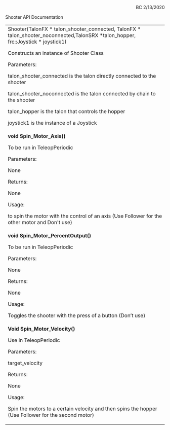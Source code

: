 <!----- Conversion time: 0.534 seconds.


Using this Markdown file:

1. Cut and paste this output into your source file.
2. See the notes and action items below regarding this conversion run.
3. Check the rendered output (headings, lists, code blocks, tables) for proper
   formatting and use a linkchecker before you publish this page.

Conversion notes:

* Docs to Markdown version 1.0β18
* Thu Feb 13 2020 18:41:12 GMT-0800 (PST)
* Source doc: https://docs.google.com/open?id=1d0h-_yy2qm8nfGBsRW0lOG0X2tbbsxMAMMr8-hufIoo
----->


<p style="text-align: right">
BC 2/13/2020</p>


Shooter API Documentation


<table>
  <tr>
   <td>Shooter(TalonFX * talon_shooter_connected, TalonFX * talon_shooter_noconnected,TalonSRX *talon_hopper, frc::Joystick * joystick1)
<p>
Constructs an instance of Shooter Class
<p>
Parameters:
<p>
talon_shooter_connected is the talon directly connected to the shooter
<p>
talon_shooter_noconnected is the talon connected by chain to the shooter
<p>
talon_hopper is the talon that controls the hopper
<p>
joystick1 is the instance of a Joystick
   </td>
  </tr>
  <tr>
   <td><strong>void Spin_Motor_Axis()</strong>
<p>
To be run in TeleopPeriodic
<p>
Parameters:
<p>
None
<p>
Returns:
<p>
None
<p>
Usage:
<p>
 to spin the motor with the control of an axis (Use Follower for the other motor and Don't use)
   </td>
  </tr>
  <tr>
   <td><strong>void Spin_Motor_PercentOutput()</strong>
<p>
To be run in TeleopPeriodic 
<p>
Parameters:
<p>
None
<p>
Returns:
<p>
None
<p>
Usage:
<p>
Toggles the shooter with the press of a button (Don’t use)
   </td>
  </tr>
  <tr>
   <td><strong>Void Spin_Motor_Velocity()</strong>
<p>
Use in TeleopPeriodic
<p>
Parameters:
<p>
target_velocity
<p>
Returns:
<p>
None
<p>
Usage:
<p>
Spin the motors to a certain velocity and then spins the hopper (Use Follower for the second motor)
   </td>
  </tr>
</table>



<!-- Docs to Markdown version 1.0β18 -->

